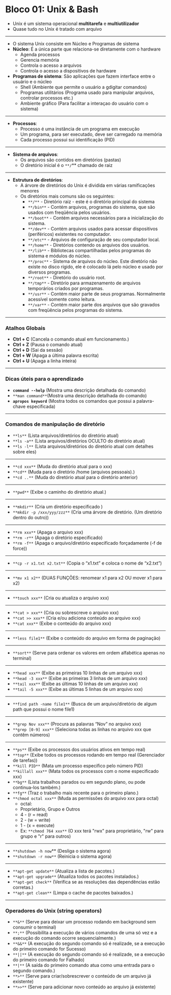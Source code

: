 # Bloco 01: Unix & Bash

- Unix é um sistema operacional **multitarefa** e **multiutilizador**
- Quase tudo no Unix é tratado com arquivo

---

- O sistema Unix consiste em Núcleo e Programas de sistema
- **Núcleo**: É a única parte que relaciona-se diretamente com o hardware
    - Agenda processos
    - Gerencia memória
    - Controla o acesso a arquivos
    - Controla o acesso a dispositivos de hardware
- **Programas de sistema**: São aplicações que fazem interface entre o usuário e o núcleo
    - Shell (Ambiente que permite o usuário a gdigitar comandos)
    - Programas utilitários (Programa usado para manipular arquivos, controlar processos etc.)
    - Ambiente gráfico (Para facilitar a interaçao do usuário com o sistema)

---

- **Processos**:
    - Processo é uma instância de um programa em execução
    - Um programa, para ser executado, deve ser carregado na memória
    - Cada processo possui sui identificação (PID)

---

- **Sistema de arquivos**:
    - Os arquivos são contidos em diretórios (pastas)
    - O diretório inicial é o `**/`** chamado de raiz

---

- **Estrutura de diretórios**:
    - A árvore de diretórios do Unix é dividida em várias ramificações menores
    - Os diretórios mais comuns são os seguintes:
        - `**/**` - Diretório raiz - este é o diretório principal do sistema
        - `**/bin**` - Contém arquivos, programas do sistema, que são usados com freqüência pelos usuários.
        - `**/boot**` - Contém arquivos necessários para a inicialização do sistema.
        - `**/dev**` - Contém arquivos usados para acessar dispositivos (periféricos) existentes no computador.
        - `**/etc**` - Arquivos de configuração de seu computador local.
        - `**/home**` - Diretórios contendo os arquivos dos usuários.
        - `**/lib**` - Bibliotecas compartilhadas pelos programas do sistema e módulos do núcleo.
        - `**/proc**` - Sistema de arquivos do núcleo. Este diretório não existe no disco rígido, ele é colocado lá pelo núcleo e usado por diversos programas.
        - `**/root**` - Diretório do usuário root.
        - `**/tmp**` - Diretório para armazenamento de arquivos temporários criados por programas.
        - `**/usr**` - Contém maior parte de seus programas. Normalmente acessível somente como leitura.
        - `**/var**` - Contém maior parte dos arquivos que são gravados com freqüência pelos programas do sistema.

---

### Atalhos Globais

- **Ctrl + C** (Cancela o comando atual em funcionamento.)
- **Ctrl + Z** (Pausa o comando atual)
- **Ctrl + D** (Sai da sessão)
- **Ctrl + W** (Apaga a última palavra escrita)
- **Ctrl + U** (Apaga a linha inteira)

---

### Dicas úteis para o aprendizado

- **`command --help`** (Mostra uma descrição detalhada do comando)
- `**man command**`(Mostra uma descrição detalhada do comando)
- **`apropos keyword`** (Mostra todos os comandos que possui a palavra-chave especificada)

---

### Comandos de manipulação de diretório

- `**ls**` (Lista arquivos/diretórios do diretório atual)
- `**ls -a**` (Lista arquivos/diretórios OCULTO do diretório atual)
- `**ls -l**` (Lista arquivos/diretórios do diretório atual com detalhes sobre eles)

---

- `**cd xxx**` (Muda do diretório atual para o xxx)
- `**cd**` (Muda para o diretório /home (arquivos pessoais).)
- `**cd ..**` (Muda do diretório atual para o diretório anterior)

---

- `**pwd**` (Exibe o caminho do diretório atual.)

---

- `**mkdir**` (Cria um diretório especificado )
- `**mkdir -p /xxx/yyy/zzz**` (Cria uma árvore de diretório. (Um diretório dentro do outro))

---

- `**rm xxx**` (Apaga o arquivo xxx)
- `**rm -r**` (Apaga o diretório especificado)
- `**rm -f**` (Apaga o arquivo/diretório especificado forçadamente (-f de force))

---

- `**cp -r x1.txt x2.txt**` (Copia o “x1.txt” e coloca o nome de “x2.txt”)

---

- `**mv x1 x2**` (DUAS FUNÇÕES: renomear x1 para x2 OU mover x1 para x2)

---

- `**touch xxx**` (Cria ou atualiza o arquivo xxx)

---

- `**cat > xxx**` (Cria ou sobrescreve o arquivo xxx)
- `**cat >> xxx**` (Cria e/ou adiciona conteúdo ao arquivo xxx)
- `**cat xxx**` (Exibe o conteúdo do arquivo xxx)

---

- `**less file1**` (Exibe o conteúdo do arquivo em forma de paginação)

---

- `**sort**` (Serve para ordenar os valores em ordem alfabética apenas no terminal)

---

- `**head xxx**` (Exibe as primeiras 10 linhas de um arquivo xxx)
- `**head -3 xxx**` (Exibe as primeiras 3 linhas de um arquivo xxx)
- `**tail xxx**` (Exibe as últimas 10 linhas de um arquivo xxx)
- `**tail -5 xxx**` (Exibe as últimas 5 linhas de um arquivo xxx)

---

- `**find path -name file1**` (Busca de um arquivo/diretório de algum path que possui o nome file1)

---

- `**grep Nov xxx**` (Procura as palavras “Nov” no arquivo xxx)
- `**grep [0-9] xxx**` (Seleciona todas as linhas no arquivo xxx que contêm números)

---

- `**ps**` (Exibe os processos dos usuários ativos em tempo real)
- `**top**` (Exibe todos os processos rodando em tempo real (Gerenciador de tarefas))
- `**kill PID**` (Mata um processo específico pelo número PID)
- `**killall xxx**` (Mata todos os processos com o nome especificado xxx)
- `**bg**` (Lista trabalhos parados ou em segundo plano, ou pode continua-los também.)
- `**fg**` (Traz o trabalho mais recente para o primeiro plano.)
- `**chmod octal xxx**` (Muda as permissões do arquivo xxx para octal)
    - octal:
    - Proprietário, Grupo e Outros
    - 4 - (r = read)
    - 2 - (w = write)
    - 1 - (x = execute)
    - Ex: `**chmod 764 xxx**` (O xxx terá "rwx" para proprietário, "rw" para grupo e "r" para outros)

---

- `**shutdown -h now`** (Desliga o sistema agora)
- `**shutdown -r now**` (Reinicia o sistema agora)

---

- `**apt-get update**` (Atualiza a lista de pacotes.)
- `**apt-get upgrade**` (Atualiza todos os pacotes instalados.)
- `**apt-get check**` (Verifica se as resoluções das dependências estão corretas.)
- `**apt-get clean**` (Limpa o cache de pacotes baixados.)

---

### Operadores do Unix (string operators)

- `**&**` (Serve para deixar um processo rodando em background sem consumir o terminal)
- `**;**` (Possibilita a execução de vários comandos de uma só vez e a execução do comando ocorre sequencialmente.)
- `**&&**` (A execução do segundo comando só é realizade, se a execução do primeiro comando for Sucesso)
- `**||**` (A execução do segundo comando só é realizade, se a execução do primeiro comando for Falhado)
- `**|**` (A saída do primeiro comando atua como uma entrada para o segundo comando.)
- `**>**` (Serve para criar/sobrescrever o conteúdo de um arquivo já existente)
- `**>>**` (Serve para adicionar novo conteúdo ao arquivo já existente)
